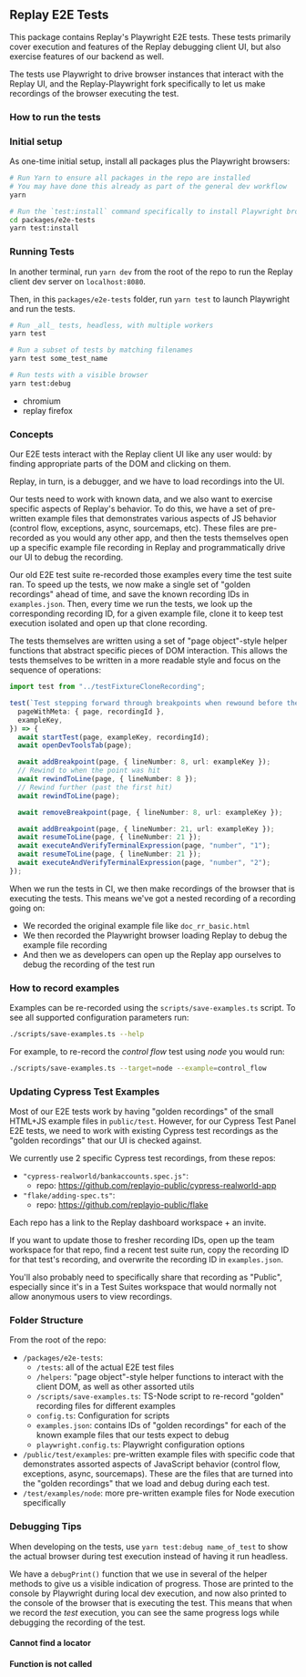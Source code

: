 ## Replay E2E Tests

This package contains Replay's Playwright E2E tests. These tests primarily cover execution and features of the Replay debugging client UI, but also exercise features of our backend as well.

The tests use Playwright to drive browser instances that interact with the Replay UI, and the Replay-Playwright fork specifically to let us make recordings of the browser executing the test.

### How to run the tests

### Initial setup

As one-time initial setup, install all packages plus the Playwright browsers:

```bash
# Run Yarn to ensure all packages in the repo are installed
# You may have done this already as part of the general dev workflow
yarn

# Run the `test:install` command specifically to install Playwright browsers
cd packages/e2e-tests
yarn test:install
```

### Running Tests

In another terminal, run `yarn dev` from the root of the repo to run the Replay client dev server on `localhost:8080`.

Then, in this `packages/e2e-tests` folder, run `yarn test` to launch Playwright and run the tests.

```bash
# Run _all_ tests, headless, with multiple workers
yarn test

# Run a subset of tests by matching filenames
yarn test some_test_name

# Run tests with a visible browser
yarn test:debug
```

- chromium
- replay firefox

### Concepts

Our E2E tests interact with the Replay client UI like any user would: by finding appropriate parts of the DOM and clicking on them.

Replay, in turn, is a debugger, and we have to load recordings into the UI.

Our tests need to work with known data, and we also want to exercise specific aspects of Replay's behavior. To do this, we have a set of pre-written example files that demonstrates various aspects of JS behavior (control flow, exceptions, async, sourcemaps, etc). These files are pre-recorded as you would any other app, and then the tests themselves open up a specific example file recording in Replay and programmatically drive our UI to debug the recording.

Our old E2E test suite re-recorded those examples every time the test suite ran. To speed up the tests, we now make a single set of "golden recordings" ahead of time, and save the known recording IDs in `examples.json`. Then, every time we run the tests, we look up the corresponding recording ID, for a given example file, clone it to keep test execution isolated and open up that clone recording.

The tests themselves are written using a set of "page object"-style helper functions that abstract specific pieces of DOM interaction. This allows the tests themselves to be written in a more readable style and focus on the sequence of operations:

```ts
import test from "../testFixtureCloneRecording";

test(`Test stepping forward through breakpoints when rewound before the first one.`, async ({
  pageWithMeta: { page, recordingId },
  exampleKey,
}) => {
  await startTest(page, exampleKey, recordingId);
  await openDevToolsTab(page);

  await addBreakpoint(page, { lineNumber: 8, url: exampleKey });
  // Rewind to when the point was hit
  await rewindToLine(page, { lineNumber: 8 });
  // Rewind further (past the first hit)
  await rewindToLine(page);

  await removeBreakpoint(page, { lineNumber: 8, url: exampleKey });

  await addBreakpoint(page, { lineNumber: 21, url: exampleKey });
  await resumeToLine(page, { lineNumber: 21 });
  await executeAndVerifyTerminalExpression(page, "number", "1");
  await resumeToLine(page, { lineNumber: 21 });
  await executeAndVerifyTerminalExpression(page, "number", "2");
});
```

When we run the tests in CI, we then make recordings of the browser that is executing the tests. This means we've got a nested recording of a recording going on:

- We recorded the original example file like `doc_rr_basic.html`
- We then recorded the Playwright browser loading Replay to debug the example file recording
- And then we as developers can open up the Replay app ourselves to debug the recording of the test run

### How to record examples

Examples can be re-recorded using the `scripts/save-examples.ts` script. To see all supported configuration parameters run:

```sh
./scripts/save-examples.ts --help
```

For example, to re-record the _control flow_ test using _node_ you would run:

```sh
./scripts/save-examples.ts --target=node --example=control_flow
```

### Updating Cypress Test Examples

Most of our E2E tests work by having "golden recordings" of the small HTML+JS example files in `public/test`. However, for our Cypress Test Panel E2E tests, we need to work with existing Cypress test recordings as the "golden recordings" that our UI is checked against.

We currently use 2 specific Cypress test recordings, from these repos:

- `"cypress-realworld/bankaccounts.spec.js"`:
  - repo: https://github.com/replayio-public/cypress-realworld-app
- `"flake/adding-spec.ts"`:
  - repo: https://github.com/replayio-public/flake

Each repo has a link to the Replay dashboard workspace + an invite.

If you want to update those to fresher recording IDs, open up the team workspace for that repo, find a recent test suite run, copy the recording ID for that test's recording, and overwrite the recording ID in `examples.json`.

You'll also probably need to specifically share that recording as "Public", especially since it's in a Test Suites workspace that would normally not allow anonymous users to view recordings.

### Folder Structure

From the root of the repo:

- `/packages/e2e-tests`:
  - `/tests`: all of the actual E2E test files
  - `/helpers`: "page object"-style helper functions to interact with the client DOM, as well as other assorted utils
  - `/scripts/save-examples.ts`: TS-Node script to re-record "golden" recording files for different examples
  - `config.ts`: Configuration for scripts
  - `examples.json`: contains IDs of "golden recordings" for each of the known example files that our tests expect to debug
  - `playwright.config.ts`: Playwright configuration options
- `/public/test/examples`: pre-written example files with specific code that demonstrates assorted aspects of JavaScript behavior (control flow, exceptions, async, sourcemaps). These are the files that are turned into the "golden recordings" that we load and debug during each test.
- `/test/examples/node`: more pre-written example files for Node execution specifically

### Debugging Tips

When developing on the tests, use `yarn test:debug name_of_test` to show the actual browser during test execution instead of having it run headless.

We have a `debugPrint()` function that we use in several of the helper methods to give us a visible indication of progress. Those are printed to the console by Playwright during local dev execution, and now also printed to the console of the browser that is executing the test. This means that when we record the _test_ execution, you can see the same progress logs while debugging the recording of the test.

#### Cannot find a locator

#### Function is not called
